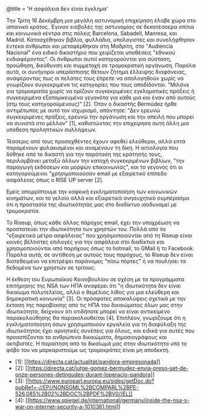 @title = 'Η ασφάλεια δεν είναι έγκλημα'

Την Τρίτη 16 Δεκέμβρη μια μεγάλη αστυνομική επιχείρηση έλαβε χώρα στο ισπανικό κράτος. Έγιναν εισβολές της αστυνομίας σε δεκατέσσερα σπίτια και κοινωνικά κέντρα στις πόλεις Barcelona, Sabadell, Manresa, και Madrid. Κατασχέθηκαν βιβλία, φυλλάδια, υπολογιστές και συνελήφθησαν έντεκα άνθρωποι και μεταφέρθηκαν στη Μαδρίτη, στο "Audiencia Nacional" ένα ειδικό δικαστήριο που χειρίζεται υποθέσεις "εθνικού ενδιαφέροντος". Οι άνθρωποι αυτοί κατηγορούνται για σύσταση, προώθηση, διεύθυνση και συμμετοχή σε τρομοκρατική οργάνωση. Παρόλα αυτά, οι συνήγοροι υπεράσπισης θέτουν ζήτημα έλλειψης διαφάνειας, αναφέροντας πως οι πελάτες τους έπρεπε να απολογηθούν χωρίς να γνωρίζουν συγκεκριμένα τις κατηγορίες που τους αποδίδονται. "Μιλάνε για τρομοκρατία χωρίς να ορίζουν συγκεκριμένες εγκληματικές πράξεις ή συγκεκριμένα εξατομικευμένα γεγονότα για κάθε μια και έναν από αυτούς (στμ τους κατηγορούμενους)" \[2\]. Όταν ο δικαστής Bermúdez ήρθε αντιμέτωπος με αυτό τον ισχυρισμό, απάντησε: "Δεν ερευνώ συγκεκριμένες πράξεις, ερευνώ την οργάνωση και την απειλή που μπορεί να συνιστά στο μέλλον" \[1\], καθιστώντας την επιχείρηση αυτή άλλη μια υπόθεση προληπτικών συλλήψεων.

Τέσσερις από τους προσαχθέντες έχουν αφεθεί ελεύθεροι, αλλά επτά παραμένουν φυλακισμένοι και αναμένουν τη δίκη. Η αιτιολογία που δόθηκε από το δικαστή για την παράταση της κράτησής τους, περιλαμβάνει μεταξύ άλλων την κατοχή συγκεκριμένων βιβλίων, "την παραγωγή εκδόσεων και μορφών επικοινωνίας", και το γεγονός ότι οι κατηγορούμενοι "χρησιμοποιούσαν email με εξαιρετικό επίπεδο ασφάλειας όπως ο RISE UP server \[2\].

Εμείς απορρίπτουμε την καφκική εγκληματοποίηση των κοινωνικών κινημάτων, και το γελοίο αλλά και εξαιρετικά ανησυχητικό συμπέρασμα ότι η προστασία της ιδιωτικότητάς μας στο διαδίκτυο ισοδυναμεί με τρομοκρατία.

Το Riseup, όπως κάθε άλλος πάροχος email, έχει την υποχρέωση να προστατεύει την ιδιωτικότητα των χρηστών του. Πολλά από τα "εξαιρετικά μέτρα ασφάλειας" που χρησιμοποιούνται από τη Riseup είναι κοινές βέλτιστες επιλογές για την ασφάλεια στο διαδίκτυο και χρησιμοποιούνται από παρόχους όπως το hotmail, το GMail ή το Facebook. Παρόλα αυτά, σε αντίθεση με αυτούς τους παρόχους, το Riseup δεν είναι διατεθειμένο να επιτρέψει παράνομες "πίσω πόρτες" ή να πουλήσει τα δεδομένα των χρηστών σε τρίτους.

Η έκθεση του Ευρωπαϊκού Κοινοβουλίου σε σχέση με τα προγράμματα επιτήρησης της NSA των ΗΠΑ αναφέρει ότι "η ιδιωτικότητα δεν είναι δικαίωμα πολυτελείας, αλλά ο θεμέλιος λίθος για μια ελεύθερη και δημοκρατική κοινωνία" \[3\]. Οι πρόσφατες αποκαλύψεις σχετικά με την έκταση της παραβίασης από τις ΗΠΑ του δικαιώματος όλων μας στην ιδιωτικότητα, δείχνουν ότι οτιδήποτε μπορεί να είναι αντικείμενο παρακολούθησης θα παρακολουθείται \[4\]. Επιπλέον, γνωρίζουμε ότι η εγκληματοποίηση όσων χρησιμοποιούν εργαλεία για τη διαφύλαξη της ιδιωτικότητας έχει αρνητικές συνέπεις για όλους, και ειδικά για αυτές που προασπίζονται τα ανθρώπινα δικαιώματα, δημοσιογράφους και ακτιβιστές. Η παραίτηση από το δικαίωμά μας στην ιδιωτικότητα υπό το φόβο του να μαρκαριστούμε ως τρομοκράτες είναι μη αποδεκτή.

* \[1\]: [[https://directa.cat/actualitat/pandora-empresonada]]
* \[2\]: [[https://directa.cat/jutge-gomez-bermudez-envia-preso-set-de-onze-persones-detingudes-durant-loperacio-pandora]]
* \[3\]: [[https://www.europarl.europa.eu/sides/getDoc.do?pubRef=-//EP//NONSGML%2BCOMPARL%2BPE-526.085%2B02%2BDOC%2BPDF%2BV0//EL]]
* \[4\]: [[https://www.spiegel.de/international/germany/inside-the-nsa-s-war-on-internet-security-a-1010361.html]]

